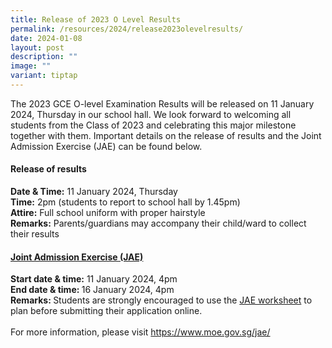 ```yaml
---
title: Release of 2023 O Level Results
permalink: /resources/2024/release2023olevelresults/
date: 2024-01-08
layout: post
description: ""
image: ""
variant: tiptap
---
```

<p>The 2023 GCE O-level Examination Results will be released on 11 January 2024, Thursday in our school hall. We look forward to welcoming all students from the Class of 2023 and celebrating this major milestone together with them. Important details on the release of results and the Joint Admission Exercise (JAE) can be found below.</p><h4>Release of results</h4><p><strong>Date &amp; Time:</strong> 11 January 2024, Thursday<br><strong>Time:</strong> 2pm (students to report to school hall by 1.45pm)<br><strong>Attire:</strong> Full school uniform with proper hairstyle<br><strong>Remarks:</strong> Parents/guardians may accompany their child/ward to collect their results</p><h4><a href="https://www.moe.gov.sg/jae/" rel="noopener noreferrer nofollow" target="_blank">Joint Admission Exercise (JAE)</a></h4><p><strong>Start date &amp; time:</strong> 11 January 2024, 4pm<br><strong>End date &amp; time: </strong>16 January 2024, 4pm<br><strong>Remarks: </strong>Students are strongly encouraged to use the <a href="http://www.moe.gov.sg/jaeworksheet" rel="noopener noreferrer nofollow" target="_blank">JAE worksheet</a> to plan before submitting their application online.<br><br>For more information, please visit <a href="https://www.moe.gov.sg/jae/" rel="noopener noreferrer nofollow" target="_blank">https://www.moe.gov.sg/jae/</a></p><p>&nbsp;</p>
